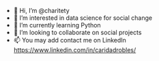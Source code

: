 - 👋 Hi, I’m @charitety
- 👀 I’m interested in data science for social change
- 🌱 I’m currently learning Python
- 💞️ I’m looking to collaborate on social projects 
- 📫 You may add contact me on LinkedIn https://www.linkedin.com/in/caridadrobles/

<!---
charitety/charitety is a ✨ special ✨ repository because its `README.md` (this file) appears on your GitHub profile.
You can click the Preview link to take a look at your changes.
--->
